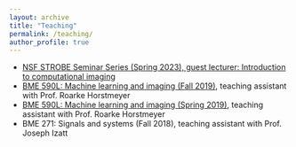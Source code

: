 ```yaml
---
layout: archive
title: "Teaching"
permalink: /teaching/
author_profile: true
---
```

- [NSF STROBE Seminar Series (Spring 2023), guest lecturer: Introduction to computational imaging](https://strobe.colorado.edu/news-events/events/strobe-seminar-dr-kevin-zhou-university-of-california-berkeley/)
- [BME 590L: Machine learning and imaging (Fall 2019)](https://deepimaging.github.io/), teaching assistant with Prof. Roarke Horstmeyer
- [BME 590L: Machine learning and imaging (Spring 2019)](https://deepimaging.github.io/), teaching assistant with Prof. Roarke Horstmeyer
- BME 271: Signals and systems (Fall 2018), teaching assistant with Prof. Joseph Izatt

